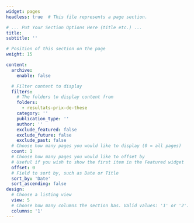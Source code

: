 ```yaml
---
widget: pages
headless: true  # This file represents a page section.

# ... Put Your Section Options Here (title etc.) ...
title: 
subtitle: ''

# Position of this section on the page
weight: 15

content:
  archive:
    enable: false

  # Filter content to display
  filters:
    # The folders to display content from
    folders:
      - resultats-prix-de-these
    category: ''
    publication_type: ''
    author: ''
    exclude_featured: false
    exclude_future: false
    exclude_past: false
  # Choose how many pages you would like to display (0 = all pages)
  count: 1
  # Choose how many pages you would like to offset by
  # Useful if you wish to show the first item in the Featured widget
  offset: 0
  # Field to sort by, such as Date or Title
  sort_by: 'Date'
  sort_ascending: false
design:
  # Choose a listing view
  view: 5
  # Choose how many columns the section has. Valid values: '1' or '2'.
  columns: '1'
---
```

